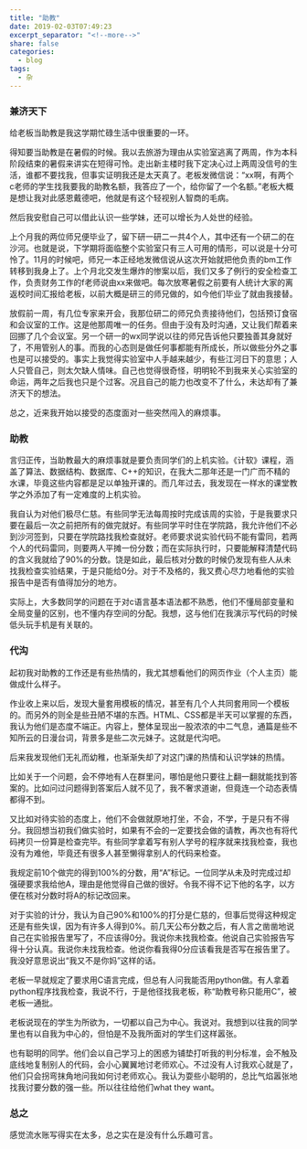 ```yaml
---
title: "助教"
date: 2019-02-03T07:49:23
excerpt_separator: "<!--more-->"
share: false
categories:
  - blog
tags:
  - 杂
---
```


### 兼济天下

给老板当助教是我这学期忙碌生活中很重要的一环。

得知要当助教是在暑假的时候。我以去旅游为理由从实验室逃离了两周，作为本科阶段结束的暑假来讲实在短得可怜。走出新主楼时我下定决心过上两周没信号的生活，谁都不要找我，但事实证明我还是太天真了。老板发微信说：“xx啊，有两个c老师的学生找我要我的助教名额，我答应了一个，给你留了一个名额。”老板大概是想让我对此感恩戴德吧，他就是有这个轻视别人智商的毛病。

然后我安慰自己可以借此认识一些学妹，还可以增长为人处世的经验。

上个月我的两位师兄便毕业了，留下研一研二一共4个人，其中还有一个研二的在沙河。也就是说，下学期将面临整个实验室只有三人可用的情形，可以说是十分可怜了。11月的时候吧，师兄一本正经地发微信说从这次开始就把他负责的bm工作转移到我身上了。上个月北交发生爆炸的惨案以后，我们又多了例行的安全检查工作，负责财务工作的f老师说由xx来做吧。每次放寒暑假之前要有人统计大家的离返校时间汇报给老板，以前大概是研三的师兄做的，如今他们毕业了就由我接替。

放假前一周，有几位专家来开会，我那位研二的师兄负责接待他们，包括预订食宿和会议室的工作。这是他那周唯一的任务。但由于没有及时沟通，又让我们帮着来回挪了几个会议室。另一个研一的wx同学说以往的师兄告诉他只要独善其身就好了，不用管别人的事。而我的心态则是做任何事都能有所成长，所以做些分外之事也是可以接受的。事实上我觉得实验室中人手越来越少，有些江河日下的意思；人人只管自己，则太欠缺人情味。自己也觉得很奇怪，明明轮不到我来关心实验室的命运，两年之后我也只是个过客。况且自己的能力也改变不了什么，未达却有了兼济天下的想法。

总之，近来我开始以接受的态度面对一些突然闯入的麻烦事。

### 助教

言归正传，当助教最大的麻烦事就是要负责同学们的上机实验。《计软》课程，涵盖了算法、数据结构、数据库、C++的知识，在我大二那年还是一门广而不精的水课，毕竟这些内容都是足以单独开课的。而几年过去，我发现在一样水的课堂教学之外添加了有一定难度的上机实验。

我自认为对他们极尽仁慈。有些同学无法每周按时完成该周的实验，于是我要求只要在最后一次之前把所有的做完就好。有些同学平时住在学院路，我允许他们不必到沙河签到，只要在学院路找我检查就好。老师要求说实验代码不能有雷同，若两个人的代码雷同，则要两人平摊一份分数；而在实际执行时，只要能解释清楚代码的含义我就给了90%的分数。饶是如此，最后核对分数的时候仍发现有些人从未找我检查实验结果，于是只能给0分。对于不及格的，我又费心尽力地看他的实验报告中是否有值得加分的地方。

实际上，大多数同学的问题在于对c语言基本语法都不熟悉，他们不懂局部变量和全局变量的区别，也不懂内存空间的分配。我想，这与他们在我演示写代码的时候低头玩手机是有关联的。

### 代沟

起初我对助教的工作还是有些热情的，我尤其想看他们的网页作业（个人主页）能做成什么样子。

作业收上来以后，发现大量套用模板的情况，甚至有几个人共同套用同一个模板的。而另外的则全是些丑陋不堪的东西。HTML、CSS都是半天可以掌握的东西，我认为他们是态度不端正。内容上，整体呈现出一股浓浓的中二气息，通篇是些不知所云的日漫台词，背景多是些二次元妹子。这就是代沟吧。

后来我发现他们无礼而幼稚，也渐渐失却了对这门课的热情和认识学妹的热情。

比如关于一个问题，会不停地有人在群里问，哪怕是他只要往上翻一翻就能找到答案的。比如问过问题得到答案后人就不见了，我不奢求道谢，但竟连一个动态表情都得不到。

又比如对待实验的态度上，他们不会做就原地打坐，不会，不学，于是只有不得分。我回想当初我们做实验时，如果有不会的一定要找会做的请教，再次也有将代码拷贝一份算是检查完毕。有些同学拿着写有别人学号的程序就来找我检查，我也没有为难他，毕竟还有很多人甚至懒得拿别人的代码来检查。

我规定前10个做完的得到100%的分数，用“A”标记。一位同学从未及时完成过却强硬要求我给他A，理由是他觉得自己做的很好。令我不得不记下他的名字，以方便在核对分数时将A的标记改回来。

对于实验的计分，我认为自己90%和100%的打分是仁慈的，但事后觉得这种规定还是有些失误，因为有许多人得到0%。前几天公布分数之后，有人言之凿凿地说自己在实验报告里写了，不应该得0分。我说你未找我检查。他说自己实验报告写得十分认真。我说你未找我检查。他说你看我得0分应该看我是否写在报告里了。我没好意思说出“我又不是你妈”这样的话。

老板一早就规定了要求用C语言完成，但总有人问我能否用python做。有人拿着python程序找我检查，我说不行，于是他径找我老板，称“助教号称只能用C”，被老板一通批。

老板说现在的学生为所欲为，一切都以自己为中心。我说对。我想到以往我的同学里也有以自我为中心的，但怕是不及我所面对的学生们这样嚣张。

也有聪明的同学。他们会以自己学习上的困惑为铺垫打听我的判分标准，会不触及底线地复制别人的代码，会小心翼翼地讨老师欢心。不过没有人讨我欢心就是了，他们只会拐弯抹角地问我如何讨老师欢心。我认为耍些小聪明的，总比气焰嚣张地找我讨要分数的强一些。所以往往给他们what they want。

### 总之

感觉流水账写得实在太多，总之实在是没有什么乐趣可言。
